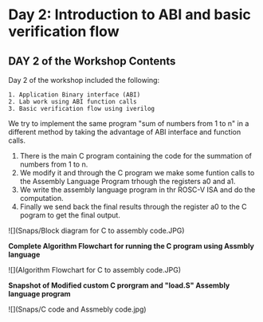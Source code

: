 # Day 2: Introduction to ABI and basic verification flow

## DAY 2 of the Workshop Contents
Day 2 of the workshop included the following:

    1. Application Binary interface (ABI)
    2. Lab work using ABI function calls
    3. Basic verification flow using iverilog

We try to implement the same program "sum of numbers from 1 to n" in a different method by taking the advantage of ABI interface and function calls.
1. There is the main C program containing the code for the summation of numbers from 1 to n.
2. We modify it and through the C program we make some funtion calls to the Assembly Language Program trhough the registers a0 and a1.
3. We write the assembly language program in thr ROSC-V ISA and do the computation.
4. Finally we send back the final results through the register a0 to the C pogram to get the final output. 


![](Snaps/Block diagram for C to assembly code.JPG)

**Complete Algorithm Flowchart for running the C program using Assmbly language**

![](Algorithm Flowchart for C to assembly code.JPG)

**Snapshot of Modified custom C prorgram and "load.S" Assembly language program**


![](Snaps/C code and Assmebly code.jpg)

